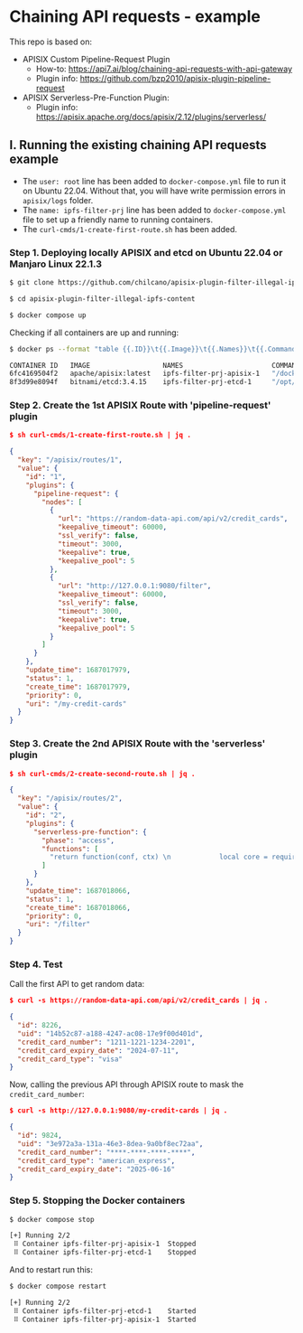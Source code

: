 # Chaining API requests - example

This repo is based on:

- APISIX Custom Pipeline-Request Plugin
  * How-to: https://api7.ai/blog/chaining-api-requests-with-api-gateway
  * Plugin info: https://github.com/bzp2010/apisix-plugin-pipeline-request
- APISIX Serverless-Pre-Function Plugin:
  * Plugin info: https://apisix.apache.org/docs/apisix/2.12/plugins/serverless/


## I. Running the existing chaining API requests example 

- The `user: root` line has been added to  `docker-compose.yml` file to run it on Ubuntu 22.04. Without that, you will have write permission errors in `apisix/logs` folder.
- The `name: ipfs-filter-prj` line has been added to  `docker-compose.yml` file to set up a friendly name to running containers.
- The `curl-cmds/1-create-first-route.sh` has been added.


### Step 1. Deploying locally APISIX and etcd on Ubuntu 22.04 or Manjaro Linux 22.1.3

```sh
$ git clone https://github.com/chilcano/apisix-plugin-filter-illegal-ipfs-content

$ cd apisix-plugin-filter-illegal-ipfs-content

$ docker compose up
```
Checking if all containers are up and running:
```sh
$ docker ps --format "table {{.ID}}\t{{.Image}}\t{{.Names}}\t{{.Command}}"

CONTAINER ID   IMAGE                  NAMES                      COMMAND
6fc4169504f2   apache/apisix:latest   ipfs-filter-prj-apisix-1   "/docker-entrypoint.…"
8f3d99e8094f   bitnami/etcd:3.4.15    ipfs-filter-prj-etcd-1     "/opt/bitnami/script…"
```

### Step 2. Create the 1st APISIX Route with 'pipeline-request' plugin

```json
$ sh curl-cmds/1-create-first-route.sh | jq .

{
  "key": "/apisix/routes/1",
  "value": {
    "id": "1",
    "plugins": {
      "pipeline-request": {
        "nodes": [
          {
            "url": "https://random-data-api.com/api/v2/credit_cards",
            "keepalive_timeout": 60000,
            "ssl_verify": false,
            "timeout": 3000,
            "keepalive": true,
            "keepalive_pool": 5
          },
          {
            "url": "http://127.0.0.1:9080/filter",
            "keepalive_timeout": 60000,
            "ssl_verify": false,
            "timeout": 3000,
            "keepalive": true,
            "keepalive_pool": 5
          }
        ]
      }
    },
    "update_time": 1687017979,
    "status": 1,
    "create_time": 1687017979,
    "priority": 0,
    "uri": "/my-credit-cards"
  }
}
```


### Step 3. Create the 2nd APISIX Route with the 'serverless' plugin

```json
$ sh curl-cmds/2-create-second-route.sh | jq .

{
  "key": "/apisix/routes/2",
  "value": {
    "id": "2",
    "plugins": {
      "serverless-pre-function": {
        "phase": "access",
        "functions": [
          "return function(conf, ctx) \n            local core = require(\"apisix.core\")\n            local cjson = require(\"cjson.safe\")\n\n            -- Get the request body\n            local body = core.request.get_body()\n            -- Decode the JSON body\n            local decoded_body = cjson.decode(body)\n\n            -- Hide the credit card number\n            decoded_body.credit_card_number = \"****-****-****-****\"\n            core.response.exit(200, decoded_body); \n        end"
        ]
      }
    },
    "update_time": 1687018066,
    "status": 1,
    "create_time": 1687018066,
    "priority": 0,
    "uri": "/filter"
  }
}
```

### Step 4. Test

Call the first API to get random data:
```json
$ curl -s https://random-data-api.com/api/v2/credit_cards | jq .

{
  "id": 8226,
  "uid": "14b52c87-a188-4247-ac08-17e9f00d401d",
  "credit_card_number": "1211-1221-1234-2201",
  "credit_card_expiry_date": "2024-07-11",
  "credit_card_type": "visa"
}
```

Now, calling the previous API through APISIX route to mask the `credit_card_number`:
```json
$ curl -s http://127.0.0.1:9080/my-credit-cards | jq .

{
  "id": 9824,
  "uid": "3e972a3a-131a-46e3-8dea-9a0bf8ec72aa",
  "credit_card_number": "****-****-****-****",
  "credit_card_type": "american_express",
  "credit_card_expiry_date": "2025-06-16"
}
```

### Step 5. Stopping the Docker containers

```sh
$ docker compose stop

[+] Running 2/2
 ⠿ Container ipfs-filter-prj-apisix-1  Stopped                             10.9s
 ⠿ Container ipfs-filter-prj-etcd-1    Stopped                              0.4s
```

And to restart run this:
```sh
$ docker compose restart

[+] Running 2/2
 ⠿ Container ipfs-filter-prj-etcd-1    Started                             0.7s
 ⠿ Container ipfs-filter-prj-apisix-1  Started                             0.6s
```
